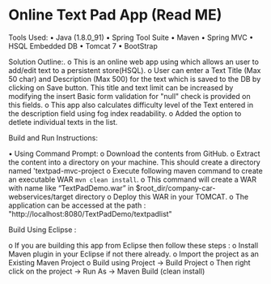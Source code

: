 Online Text Pad App (Read ME)
=====================================================================

Tools Used:
•	Java (1.8.0_91)
•	Spring Tool Suite
•	Maven
•	Spring MVC
•	HSQL Embedded DB
•	Tomcat 7
•	BootStrap


Solution Outline:.
o	This is an online web app using which allows an user to add/edit text to a persistent store(HSQL). 
o	User can enter a Text Title (Max 50 char) and Description (Max 500) for the text which is saved to the DB by clicking on Save button. This title and text limit can be increased by modifying the insert Basic form validation for "null" check is provided on this fields.
o	This app also calculates difficulty level of the Text entered  in the description field using fog index readability.
o	Added the option to detlete individual texts in the list.

Build and Run Instructions:

•	Using Command Prompt:
o	Download the contents from GitHub.
o	Extract the content into a directory on your machine. This should create a directory named 'textpad-mvc-project
o	Execute following maven command to create an executable WAR `mvn clean install`. 
o	This command will create a WAR with name like “TextPadDemo.war” in $root_dir/company-car-webservices/target directory
o	Deploy this WAR in your TOMCAT. 
o	The application can be accessed at the path : "http://localhost:8080/TextPadDemo/textpadlist"


Build Using Eclipse :

o	If you are building this app from Eclipse then follow these steps : 
o	Install Maven plugin in your Eclipse if not there already.
o	Import the project as an Existing Maven Project
o	Build using Project -> Build Project
o	Then right click on the project -> Run As -> Maven Build (clean install)
